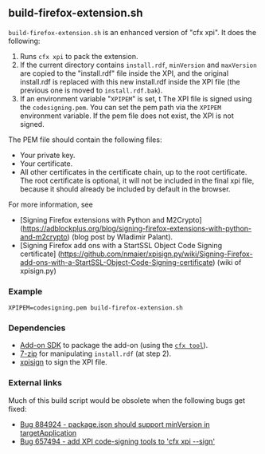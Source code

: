 ## build-firefox-extension.sh
`build-firefox-extension.sh` is an enhanced version of "cfx xpi". It does the following:

1. Runs `cfx xpi` to pack the extension.
2. If the current directory contains `install.rdf`, `minVersion` and `maxVersion`
   are copied to the "install.rdf" file inside the XPI, and the original install.rdf
   is replaced with this new install.rdf inside the XPI file
   (the previous one is moved to `install.rdf.bak`).
3. If an environment variable "`XPIPEM`" is set, t
   The XPI file is signed using the `codesigning.pem`. You can set the pem path via the
   `XPIPEM` environment variable. If the pem file does not exist, the XPI is not signed.

The PEM file should contain the following files:

- Your private key.
- Your certificate.
- All other certificates in the certificate chain, up to the root certificate.
  The root certificate is optional, it will not be included in the final xpi file,
  because it should already be included by default in the browser.

For more information, see

- [Signing Firefox extensions with Python and M2Crypto]
  (https://adblockplus.org/blog/signing-firefox-extensions-with-python-and-m2crypto) (blog post by Wladimir Palant).
- [Signing Firefox add ons with a StartSSL Object Code Signing certificate]
  (https://github.com/nmaier/xpisign.py/wiki/Signing-Firefox-add-ons-with-a-StartSSL-Object-Code-Signing-certificate)
  (wiki of xpisign.py)

### Example
```
XPIPEM=codesigning.pem build-firefox-extension.sh
```

### Dependencies
- [Add-on SDK](https://addons.mozilla.org/en-US/developers/docs/sdk/latest/dev-guide/tutorials/installation.html)
  to package the add-on (using the [`cfx tool`](https://addons.mozilla.org/en-US/developers/docs/sdk/latest/dev-guide/cfx-tool.html)).
- [7-zip](http://www.7-zip.org) for manipulating `install.rdf` (at step 2).
- [xpisign](https://github.com/nmaier/xpisign.py/) to sign the XPI file.

### External links
Much of this build script would be obsolete when the following bugs get fixed:

- [Bug 884924 - package.json should support minVersion in targetApplication](https://bugzilla.mozilla.org/show_bug.cgi?id=884924)
- [Bug 657494 - add XPI code-signing tools to 'cfx xpi --sign'](https://bugzilla.mozilla.org/show_bug.cgi?id=657494)
